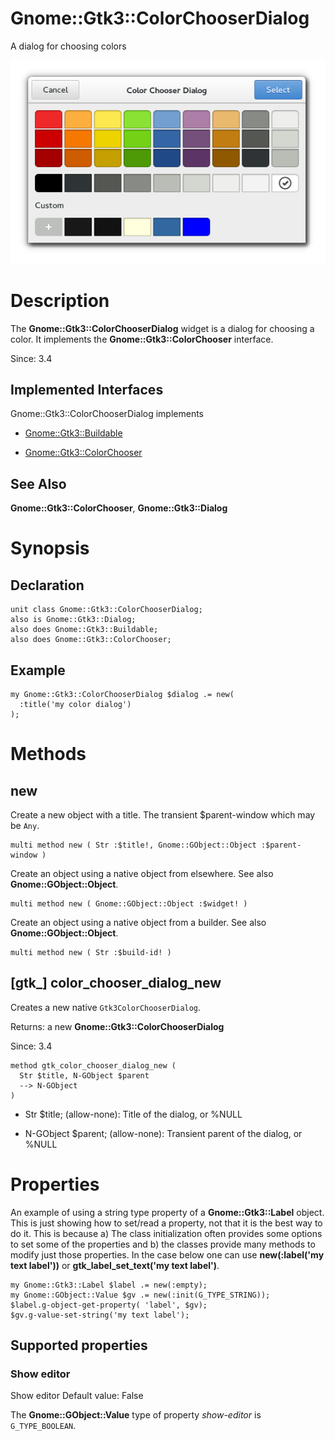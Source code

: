 Gnome::Gtk3::ColorChooserDialog
===============================

A dialog for choosing colors

![](images/colorchooser.png)

Description
===========

The **Gnome::Gtk3::ColorChooserDialog** widget is a dialog for choosing a color. It implements the **Gnome::Gtk3::ColorChooser** interface.

Since: 3.4

Implemented Interfaces
----------------------

Gnome::Gtk3::ColorChooserDialog implements

  * [Gnome::Gtk3::Buildable](Buildable.html)

  * [Gnome::Gtk3::ColorChooser](ColorChooser.html)

See Also
--------

**Gnome::Gtk3::ColorChooser**, **Gnome::Gtk3::Dialog**

Synopsis
========

Declaration
-----------

    unit class Gnome::Gtk3::ColorChooserDialog;
    also is Gnome::Gtk3::Dialog;
    also does Gnome::Gtk3::Buildable;
    also does Gnome::Gtk3::ColorChooser;

Example
-------

    my Gnome::Gtk3::ColorChooserDialog $dialog .= new(
      :title('my color dialog')
    );

Methods
=======

new
---

Create a new object with a title. The transient $parent-window which may be `Any`.

    multi method new ( Str :$title!, Gnome::GObject::Object :$parent-window )

Create an object using a native object from elsewhere. See also **Gnome::GObject::Object**.

    multi method new ( Gnome::GObject::Object :$widget! )

Create an object using a native object from a builder. See also **Gnome::GObject::Object**.

    multi method new ( Str :$build-id! )

[gtk_] color_chooser_dialog_new
-------------------------------

Creates a new native `Gtk3ColorChooserDialog`.

Returns: a new **Gnome::Gtk3::ColorChooserDialog**

Since: 3.4

    method gtk_color_chooser_dialog_new (
      Str $title, N-GObject $parent
      --> N-GObject
    )

  * Str $title; (allow-none): Title of the dialog, or %NULL

  * N-GObject $parent; (allow-none): Transient parent of the dialog, or %NULL

Properties
==========

An example of using a string type property of a **Gnome::Gtk3::Label** object. This is just showing how to set/read a property, not that it is the best way to do it. This is because a) The class initialization often provides some options to set some of the properties and b) the classes provide many methods to modify just those properties. In the case below one can use **new(:label('my text label'))** or **gtk_label_set_text('my text label')**.

    my Gnome::Gtk3::Label $label .= new(:empty);
    my Gnome::GObject::Value $gv .= new(:init(G_TYPE_STRING));
    $label.g-object-get-property( 'label', $gv);
    $gv.g-value-set-string('my text label');

Supported properties
--------------------

### Show editor

Show editor Default value: False

The **Gnome::GObject::Value** type of property *show-editor* is `G_TYPE_BOOLEAN`.

